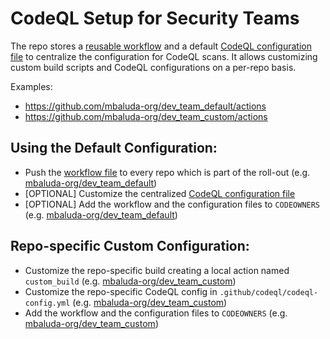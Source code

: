 # CodeQL Setup for Security Teams
The repo stores a [reusable workflow](https://github.com/mbaluda-org/security_team/blob/main/.github/workflows/code_analysis.yml) and a default [CodeQL configuration file](https://github.com/mbaluda-org/security_team/blob/main/codeql-config.yml) to centralize the configuration for CodeQL scans.
It allows customizing custom build scripts and CodeQL configurations on a per-repo basis.

Examples:
- https://github.com/mbaluda-org/dev_team_default/actions
- https://github.com/mbaluda-org/dev_team_custom/actions

## Using the Default Configuration: 
- Push the [workflow file](https://github.com/mbaluda-org/security_team/blob/main/.github/workflows/codeql.yml) to every repo which is part of the roll-out
(e.g. [mbaluda-org/dev_team_default](https://github.com/mbaluda-org/dev_team_default/blob/main/.github/workflows))
- [OPTIONAL] Customize the centralized [CodeQL configuration file](https://github.com/mbaluda-org/security_team/blob/main/codeql-config.yml)
- [OPTIONAL] Add the workflow and the configuration files to `CODEOWNERS` (e.g. [mbaluda-org/dev_team_default](https://github.com/mbaluda-org/dev_team_default/blob/main/.github/CODEOWNERS))

## Repo-specific Custom Configuration:
- Customize the repo-specific build creating a local action named `custom_build` (e.g. [mbaluda-org/dev_team_custom](https://github.com/mbaluda-org/dev_team_custom/blob/main/.github/actions/custom_build/action.yml))
- Customize the repo-specific CodeQL config in `.github/codeql/codeql-config.yml` (e.g. [mbaluda-org/dev_team_custom](https://github.com/mbaluda-org/dev_team_custom/blob/main/.github/codeql/codeql-config.yml))
- Add the workflow and the configuration files to `CODEOWNERS` (e.g. [mbaluda-org/dev_team_custom](https://github.com/mbaluda-org/dev_team_custom/blob/main/.github/CODEOWNERS))
